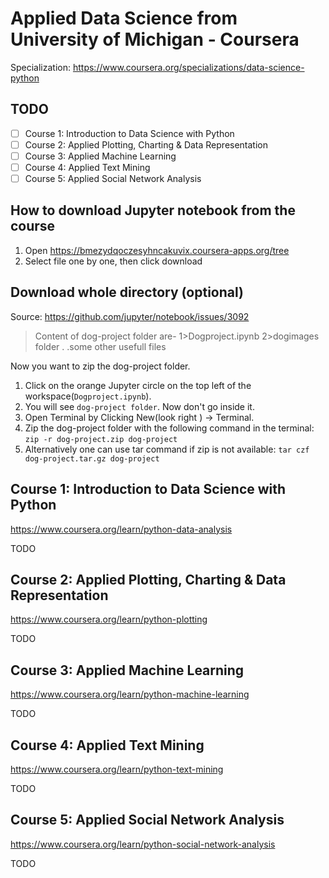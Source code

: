 # Applied Data Science from University of Michigan - Coursera
Specialization: https://www.coursera.org/specializations/data-science-python

## TODO
- [ ] Course 1: Introduction to Data Science with Python
- [ ] Course 2: Applied Plotting, Charting & Data Representation
- [ ] Course 3: Applied Machine Learning
- [ ] Course 4: Applied Text Mining
- [ ] Course 5: Applied Social Network Analysis

## How to download Jupyter notebook from the course
1. Open https://bmezydqoczesyhncakuvix.coursera-apps.org/tree
2. Select file one by one, then click download

## Download whole directory (optional)
Source: https://github.com/jupyter/notebook/issues/3092

> Content of dog-project folder are-
> 1>Dogproject.ipynb
> 2>dogimages folder
> .
> .some other usefull files

Now you want to zip the dog-project folder.

1. Click on the orange Jupyter circle on the top left of the workspace(`Dogproject.ipynb`).
2. You will see `dog-project folder`. Now don't go inside it.
3. Open Terminal by Clicking New(look right ) -> Terminal.
4. Zip the dog-project folder with the following command in the terminal: `zip -r dog-project.zip dog-project`
5. Alternatively one can use tar command if zip is not available: `tar czf dog-project.tar.gz dog-project`

## Course 1: Introduction to Data Science with Python
https://www.coursera.org/learn/python-data-analysis

TODO

## Course 2: Applied Plotting, Charting & Data Representation
https://www.coursera.org/learn/python-plotting

TODO

## Course 3: Applied Machine Learning
https://www.coursera.org/learn/python-machine-learning

TODO

## Course 4: Applied Text Mining
https://www.coursera.org/learn/python-text-mining

TODO

## Course 5: Applied Social Network Analysis
https://www.coursera.org/learn/python-social-network-analysis

TODO
